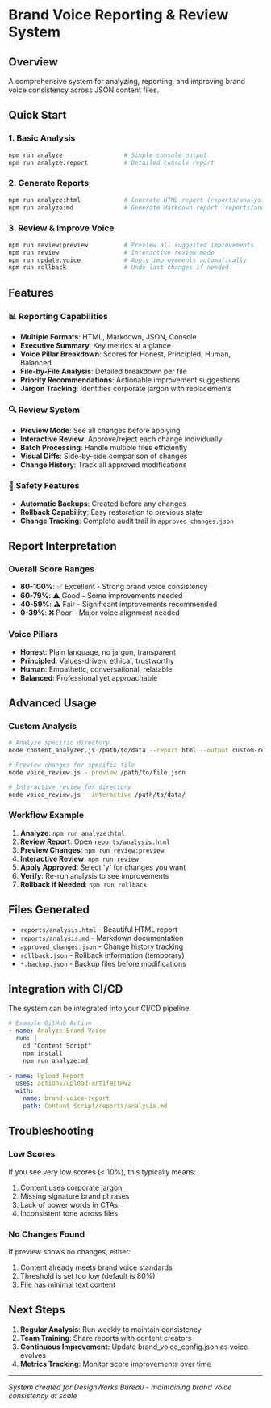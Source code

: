 # Brand Voice Reporting & Review System

## Overview
A comprehensive system for analyzing, reporting, and improving brand voice consistency across JSON content files.

## Quick Start

### 1. Basic Analysis
```bash
npm run analyze                 # Simple console output
npm run analyze:report          # Detailed console report
```

### 2. Generate Reports
```bash
npm run analyze:html            # Generate HTML report (reports/analysis.html)
npm run analyze:md              # Generate Markdown report (reports/analysis.md)
```

### 3. Review & Improve Voice
```bash
npm run review:preview          # Preview all suggested improvements
npm run review                  # Interactive review mode
npm run update:voice            # Apply improvements automatically
npm run rollback                # Undo last changes if needed
```

## Features

### 📊 Reporting Capabilities
- **Multiple Formats**: HTML, Markdown, JSON, Console
- **Executive Summary**: Key metrics at a glance
- **Voice Pillar Breakdown**: Scores for Honest, Principled, Human, Balanced
- **File-by-File Analysis**: Detailed breakdown per file
- **Priority Recommendations**: Actionable improvement suggestions
- **Jargon Tracking**: Identifies corporate jargon with replacements

### 🔍 Review System
- **Preview Mode**: See all changes before applying
- **Interactive Review**: Approve/reject each change individually
- **Batch Processing**: Handle multiple files efficiently
- **Visual Diffs**: Side-by-side comparison of changes
- **Change History**: Track all approved modifications

### 🔄 Safety Features
- **Automatic Backups**: Created before any changes
- **Rollback Capability**: Easy restoration to previous state
- **Change Tracking**: Complete audit trail in `approved_changes.json`

## Report Interpretation

### Overall Score Ranges
- **80-100%**: ✅ Excellent - Strong brand voice consistency
- **60-79%**: ⚠️ Good - Some improvements needed
- **40-59%**: ⚠️ Fair - Significant improvements recommended
- **0-39%**: ❌ Poor - Major voice alignment needed

### Voice Pillars
- **Honest**: Plain language, no jargon, transparent
- **Principled**: Values-driven, ethical, trustworthy
- **Human**: Empathetic, conversational, relatable
- **Balanced**: Professional yet approachable

## Advanced Usage

### Custom Analysis
```bash
# Analyze specific directory
node content_analyzer.js /path/to/data --report html --output custom-report.html

# Preview changes for specific file
node voice_review.js --preview /path/to/file.json

# Interactive review for directory
node voice_review.js --interactive /path/to/data/
```

### Workflow Example
1. **Analyze**: `npm run analyze:html`
2. **Review Report**: Open `reports/analysis.html`
3. **Preview Changes**: `npm run review:preview`
4. **Interactive Review**: `npm run review`
5. **Apply Approved**: Select 'y' for changes you want
6. **Verify**: Re-run analysis to see improvements
7. **Rollback if Needed**: `npm run rollback`

## Files Generated

- `reports/analysis.html` - Beautiful HTML report
- `reports/analysis.md` - Markdown documentation
- `approved_changes.json` - Change history tracking
- `rollback.json` - Rollback information (temporary)
- `*.backup.json` - Backup files before modifications

## Integration with CI/CD

The system can be integrated into your CI/CD pipeline:

```yaml
# Example GitHub Action
- name: Analyze Brand Voice
  run: |
    cd "Content Script"
    npm install
    npm run analyze:md
    
- name: Upload Report
  uses: actions/upload-artifact@v2
  with:
    name: brand-voice-report
    path: Content Script/reports/analysis.md
```

## Troubleshooting

### Low Scores
If you see very low scores (< 10%), this typically means:
1. Content uses corporate jargon
2. Missing signature brand phrases
3. Lack of power words in CTAs
4. Inconsistent tone across files

### No Changes Found
If preview shows no changes, either:
1. Content already meets brand voice standards
2. Threshold is set too low (default is 80%)
3. File has minimal text content

## Next Steps

1. **Regular Analysis**: Run weekly to maintain consistency
2. **Team Training**: Share reports with content creators
3. **Continuous Improvement**: Update brand_voice_config.json as voice evolves
4. **Metrics Tracking**: Monitor score improvements over time

---

*System created for DesignWorks Bureau - maintaining brand voice consistency at scale*